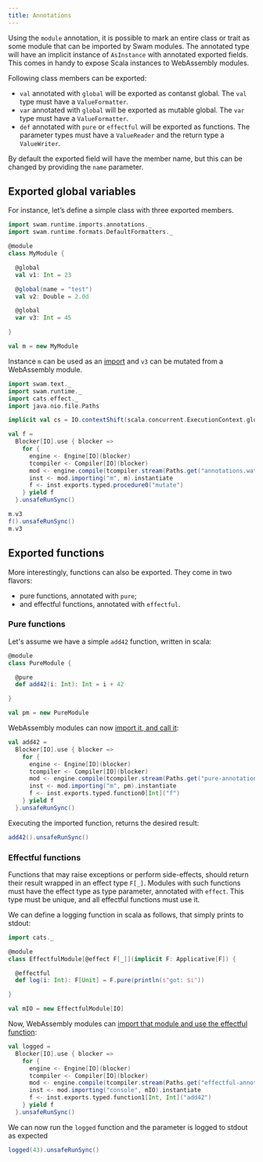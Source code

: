 ```yaml
---
title: Annotations
---
```


Using the `module` annotation, it is possible to mark an entire class or trait as some module that can be imported by Swam modules. The annotated type will have an implicit instance of `AsInstance` with annotated exported fields. This comes in handy to expose Scala instances to WebAssembly modules.

Following class members can be exported:
 - `val` annotated with `global` will be exported as contanst global. The `val` type must have a `ValueFormatter`.
 - `var` annotated with `global` will be exported as mutable global. The `var` type must have a `ValueFormatter`.
 - `def` annotated with `pure` or `effectful` will be exported as functions. The parameter types must have a `ValueReader` and the return type a `ValueWriter`.

By default the exported field will have the member name, but this can be changed by providing the `name` parameter.

## Exported global variables

For instance, let’s define a simple class with three exported members.

```scala mdoc:silent
import swam.runtime.imports.annotations._
import swam.runtime.formats.DefaultFormatters._

@module
class MyModule {

  @global
  val v1: Int = 23

  @global(name = "test")
  val v2: Double = 2.0d

  @global
  var v3: Int = 45

}

val m = new MyModule
```

Instance `m` can be used as an [import](/examples/annotations.wat) and `v3` can be mutated from a WebAssembly module.

```scala mdoc:silent
import swam.text._
import swam.runtime._
import cats.effect._
import java.nio.file.Paths

implicit val cs = IO.contextShift(scala.concurrent.ExecutionContext.global)

val f =
  Blocker[IO].use { blocker =>
    for {
      engine <- Engine[IO](blocker)
      tcompiler <- Compiler[IO](blocker)
      mod <- engine.compile(tcompiler.stream(Paths.get("annotations.wat"), true, blocker))
      inst <- mod.importing("m", m).instantiate
      f <- inst.exports.typed.procedure0("mutate")
    } yield f
  }.unsafeRunSync()
```

```scala mdoc
m.v3
f().unsafeRunSync()
m.v3
```

## Exported functions

More interestingly, functions can also be exported. They come in two flavors:
 - pure functions, annotated with `pure`;
 - and effectful functions, annotated with `effectful`.

### Pure functions

Let's assume we have a simple `add42` function, written in scala:

```scala mdoc:silent
@module
class PureModule {

  @pure
  def add42(i: Int): Int = i + 42

}

val pm = new PureModule
```

WebAssembly modules can now [import it, and call it](/examples/pure-annotations.wat):

```scala mdoc:silent
val add42 =
  Blocker[IO].use { blocker =>
    for {
      engine <- Engine[IO](blocker)
      tcompiler <- Compiler[IO](blocker)
      mod <- engine.compile(tcompiler.stream(Paths.get("pure-annotations.wat"), true, blocker))
      inst <- mod.importing("m", pm).instantiate
      f <- inst.exports.typed.function0[Int]("f")
    } yield f
  }.unsafeRunSync()
```

Executing the imported function, returns the desired result:
```scala mdoc
add42().unsafeRunSync()
```

### Effectful functions

Functions that may raise exceptions or perform side-effects, should return their result wrapped in an effect type `F[_]`. Modules with such functions must have the effect type as type parameter, annotated with `effect`.
This type must be unique, and all effectful functions must use it.

We can define a logging function in scala as follows, that simply prints to stdout:

```scala mdoc:silent
import cats._

@module
class EffectfulModule[@effect F[_]](implicit F: Applicative[F]) {

  @effectful
  def log(i: Int): F[Unit] = F.pure(println(s"got: $i"))

}

val mIO = new EffectfulModule[IO]
```

Now, WebAssembly modules can [import that module and use the effectful function](/examples/effectful-annotations.wat):

```scala mdoc:silent
val logged =
  Blocker[IO].use { blocker =>
    for {
      engine <- Engine[IO](blocker)
      tcompiler <- Compiler[IO](blocker)
      mod <- engine.compile(tcompiler.stream(Paths.get("effectful-annotations.wat"), true, blocker))
      inst <- mod.importing("console", mIO).instantiate
      f <- inst.exports.typed.function1[Int, Int]("add42")
    } yield f
  }.unsafeRunSync()
```

We can now run the `logged` function and the parameter is logged to stdout as expected
```scala mdoc
logged(43).unsafeRunSync()
```
